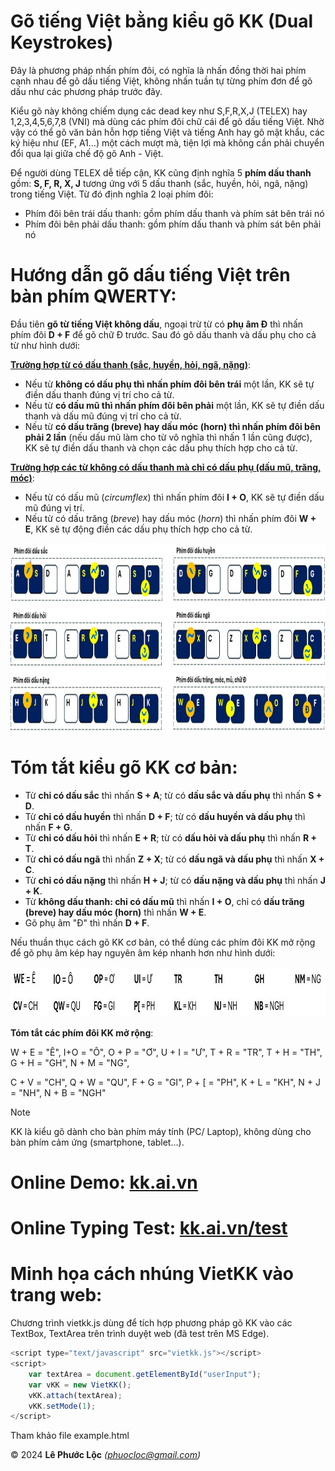 # Gõ tiếng Việt bằng kiểu gõ KK (Dual Keystrokes)

Đây là phương pháp nhấn phím đôi, có nghĩa là nhấn đồng thời hai phím cạnh nhau để gõ dấu tiếng Việt, không nhấn tuần tự từng phím đơn để gõ dấu như các phương pháp trước đây.

Kiểu gõ này không chiếm dụng các dead key như S,F,R,X,J (TELEX) hay 1,2,3,4,5,6,7,8 (VNI) mà dùng các phím đôi chữ cái để gõ dấu tiếng Việt. Nhờ vậy có thể gõ văn bản hỗn hợp tiếng Việt và tiếng Anh hay gõ mật khẩu, các ký hiệu như (EF, A1...) một cách mượt mà, tiện lợi mà không cần phải chuyển đổi qua lại giữa chế độ gõ Anh - Việt.

Để người dùng TELEX dễ tiếp cận, KK cũng định nghĩa 5 **phím dấu thanh** gồm: **S, F, R, X, J** tương ứng với 5 dấu thanh (sắc, huyền, hỏi, ngã, nặng) trong tiếng Việt. Từ đó định nghĩa 2 loại phím đôi:
- Phím đôi bên trái dấu thanh: gồm phím dấu thanh và phím sát bên trái nó
- Phím đôi bên phải dấu thanh: gồm phím dấu thanh và phím sát bên phải nó

# Hướng dẫn gõ dấu tiếng Việt trên bàn phím QWERTY:

Đầu tiên **gõ từ tiếng Việt không dấu**, ngoại trừ từ có **phụ âm Đ** thì nhấn phím đôi **D + F** để gõ chữ Đ trước. Sau đó gõ dấu thanh và dấu phụ cho cả từ như hình dưới:

<ins>**Trường hợp từ có dấu thanh (sắc, huyền, hỏi, ngã, nặng)**</ins>:
- Nếu từ **không có dấu phụ thì nhấn phím đôi bên trái** một lần, KK sẽ tự điền dấu thanh đúng vị trí cho cả từ.
- Nếu từ **có dấu mũ thì nhấn phím đôi bên phải** một lần, KK sẽ tự điền dấu thanh và dấu mũ đúng vị trí cho cả từ.
- Nếu từ **có dấu trăng (breve) hay dấu móc (horn) thì nhấn phím đôi bên phải 2 lần** (nếu dấu mũ làm cho từ vô nghĩa thì nhấn 1 lần cũng được), KK sẽ tự điền dấu thanh và chọn các dấu phụ thích hợp cho cả từ.

<ins>**Trường hợp các từ không có dấu thanh mà chỉ có dấu phụ (dấu mũ, trăng, móc)**</ins>:
- Nếu từ có dấu mũ (*circumflex*) thì nhấn phím đôi **I + O**, KK sẽ tự điền dấu mũ đúng vị trí.
- Nếu từ có dấu trăng (*breve*) hay dấu móc (*horn*) thì nhấn phím đôi **W + E**, KK sẽ tự động điền các dấu phụ thích hợp cho cả từ.

<img src="kk_layout_basic.jpg" width="800" height="300"/>

# Tóm tắt kiểu gõ KK cơ bản:
- Từ **chỉ có dấu sắc** thì nhấn **S + A**; từ có **dấu sắc và dấu phụ** thì nhấn **S + D**.
- Từ **chỉ có dấu huyền** thì nhấn **D + F**; từ có **dấu huyền và dấu phụ** thì nhấn **F + G**.
- Từ **chỉ có dấu hỏi** thì nhấn **E + R**; từ có **dấu hỏi và dấu phụ** thì nhấn **R + T**.
- Từ **chỉ có dấu ngã** thì nhấn **Z + X**; từ có **dấu ngã và dấu phụ** thì nhấn **X + C**.
- Từ **chỉ có dấu nặng** thì nhấn **H + J**; từ có **dấu nặng và dấu phụ** thì nhấn **J + K**.
- Từ **không dấu thanh: chỉ có dấu mũ** thì nhấn **I + O**, chỉ có **dấu trăng (breve) hay dấu móc (horn)** thì nhấn **W + E**.
- Gõ phụ âm "Đ" thì nhấn **D + F**.

Nếu thuần thục cách gõ KK cơ bản, có thể dùng các phím đôi KK mở rộng để gõ phụ âm kép hay nguyên âm kép nhanh hơn như hình dưới:

<img src="kk_layout_extended.jpg" width="800" height="80"/>

**Tóm tắt các phím đôi KK mở rộng**:

W + E = "Ê", I+O = "Ô", O + P = "Ơ", U + I = "Ư", T + R = "TR", T + H = "TH", G + H = "GH", N + M = "NG",

C + V = "CH", Q + W = "QU", F + G = "GI", P + [ = "PH", K + L = "KH", N + J = "NH", N + B = "NGH"

> [!NOTE]
> KK là kiểu gõ dành cho bàn phím máy tính (PC/ Laptop), không dùng cho bàn phím cảm ứng (smartphone, tablet...).

# Online Demo: [kk.ai.vn](https://kk.ai.vn)

# Online Typing Test: [kk.ai.vn/test](https://kk.ai.vn/test)

# Minh họa cách nhúng VietKK vào trang web:
Chương trình vietkk.js dùng để tích hợp phương pháp gõ KK vào các TextBox, TextArea trên trình duyệt web (đã test trên MS Edge).
```javascript
<script type="text/javascript" src="vietkk.js"></script>
<script>
    var textArea = document.getElementById("userInput");
    var vKK = new VietKK();
    vKK.attach(textArea);
    vKK.setMode(1);
</script>
```
Tham khảo file example.html

© 2024 **Lê Phước Lộc** *(phuocloc@gmail.com)*
